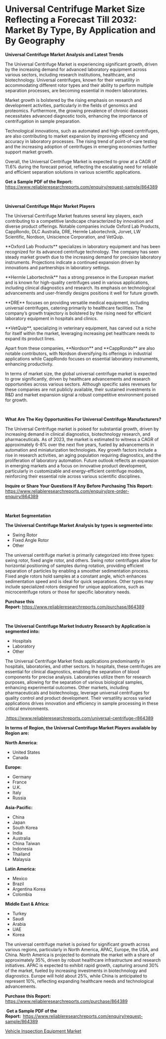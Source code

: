 <p><h1>Universal Centrifuge Market Size Reflecting a Forecast Till 2032: Market By Type, By Application and By Geography</h1></p><p><strong>Universal Centrifuge Market Analysis and Latest Trends</strong></p>
<p><p>The Universal Centrifuge Market is experiencing significant growth, driven by the increasing demand for advanced laboratory equipment across various sectors, including research institutions, healthcare, and biotechnology. Universal centrifuges, known for their versatility in accommodating different rotor types and their ability to perform multiple separation processes, are becoming essential in modern laboratories.</p><p>Market growth is bolstered by the rising emphasis on research and development activities, particularly in the fields of genomics and proteomics. Furthermore, the growing prevalence of chronic diseases necessitates advanced diagnostic tools, enhancing the importance of centrifugation in sample preparation. </p><p>Technological innovations, such as automated and high-speed centrifuges, are also contributing to market expansion by improving efficiency and accuracy in laboratory processes. The rising trend of point-of-care testing and the increasing adoption of centrifuges in emerging economies further support market growth. </p><p>Overall, the Universal Centrifuge Market is expected to grow at a CAGR of 11.6% during the forecast period, reflecting the escalating need for reliable and efficient separation solutions in various scientific applications.</p></p>
<p><strong>Get a Sample PDF of the Report:&nbsp;</strong> <a href="https://www.reliableresearchreports.com/enquiry/request-sample/864389?utm_campaign=2461&utm_medium=2&utm_source=Github&utm_content=ia&utm_term=20022025&utm_id=universal-centrifuge">https://www.reliableresearchreports.com/enquiry/request-sample/864389</a></p>
<p>&nbsp;</p>
<p><strong>Universal Centrifuge Major Market Players</strong></p>
<p><p>The Universal Centrifuge Market features several key players, each contributing to a competitive landscape characterized by innovation and diverse product offerings. Notable companies include Oxford Lab Products, CappRondo, DLC Australia, DRE, Hermle Labortechnik, Jorvet, LW Scientific, Nordson, Uniscience Corporation, and VetQuip.</p><p>**Oxford Lab Products** specializes in laboratory equipment and has been recognized for its advanced centrifuge technology. The company has seen steady market growth due to the increasing demand for precision laboratory instruments. Projections indicate a continued expansion driven by innovations and partnerships in laboratory settings.</p><p>**Hermle Labortechnik** has a strong presence in the European market and is known for high-quality centrifuges used in various applications, including clinical diagnostics and research. Its emphasis on technological advancements and user-friendly designs positions it well for future growth.</p><p>**DRE** focuses on providing versatile medical equipment, including universal centrifuges, catering primarily to healthcare facilities. The company’s growth trajectory is bolstered by the rising need for efficient laboratory equipment in hospitals and clinics.</p><p>**VetQuip**, specializing in veterinary equipment, has carved out a niche for itself within the market, leveraging increasing pet healthcare needs to expand its product lines.</p><p>Apart from these companies, **Nordson** and **CappRondo** are also notable contributors, with Nordson diversifying its offerings in industrial applications while CappRondo focuses on essential laboratory instruments, enhancing productivity.</p><p>In terms of market size, the global universal centrifuge market is expected to grow significantly, driven by healthcare advancements and research opportunities across various sectors. Although specific sales revenues for these companies are not publicly available, their sustained investments in R&D and market expansion signal a robust competitive environment poised for growth.</p></p>
<p>&nbsp;</p>
<p><strong>What Are The Key Opportunities For Universal Centrifuge Manufacturers?</strong></p>
<p><p>The Universal Centrifuge market is poised for substantial growth, driven by increasing demand in clinical diagnostics, biotechnology research, and pharmaceuticals. As of 2023, the market is estimated to witness a CAGR of approximately 6-8% over the next five years, fueled by advancements in automation and miniaturization technologies. Key growth factors include a rise in research activities, an aging population requiring diagnostics, and the proliferation of laboratory automation. Future outlook reflects an expansion in emerging markets and a focus on innovative product development, particularly in customizable and energy-efficient centrifuge models, reinforcing their essential role across various scientific disciplines.</p></p>
<p><strong>Inquire or Share Your Questions If Any Before Purchasing This Report:</strong> <a href="https://www.reliableresearchreports.com/enquiry/pre-order-enquiry/864389?utm_campaign=2461&utm_medium=2&utm_source=Github&utm_content=ia&utm_term=20022025&utm_id=universal-centrifuge">https://www.reliableresearchreports.com/enquiry/pre-order-enquiry/864389</a></p>
<p>&nbsp;</p>
<p><strong>Market Segmentation</strong></p>
<p><strong>The Universal Centrifuge Market Analysis by types is segmented into:</strong></p>
<p><ul><li>Swing Rotor</li><li>Fixed Angle Rotor</li><li>Other</li></ul></p>
<p><p>The universal centrifuge market is primarily categorized into three types: swing rotor, fixed angle rotor, and others. Swing rotor centrifuges allow for horizontal positioning of samples during rotation, providing efficient separation of particles by enabling a smoother sedimentation process. Fixed angle rotors hold samples at a constant angle, which enhances sedimentation speed and is ideal for quick separations. Other types may include specialized rotors designed for unique applications, such as microcentrifuge rotors or those for specific laboratory needs.</p></p>
<p><strong>Purchase this Report:&nbsp;</strong><a href="https://www.reliableresearchreports.com/purchase/864389?utm_campaign=2461&utm_medium=2&utm_source=Github&utm_content=ia&utm_term=20022025&utm_id=universal-centrifuge">https://www.reliableresearchreports.com/purchase/864389</a></p>
<p>&nbsp;</p>
<p><strong>The Universal Centrifuge Market Industry Research by Application is segmented into:</strong></p>
<p><ul><li>Hospitals</li><li>Laboratory</li><li>Other</li></ul></p>
<p><p>The Universal Centrifuge Market finds applications predominantly in hospitals, laboratories, and other sectors. In hospitals, these centrifuges are essential for clinical diagnostics, enabling the separation of blood components for precise analysis. Laboratories utilize them for research purposes, allowing for the separation of various biological samples, enhancing experimental outcomes. Other markets, including pharmaceuticals and biotechnology, leverage universal centrifuges for quality control and product development. Their versatility across varied applications drives innovation and efficiency in sample processing in these critical environments.</p></p>
<p><a href="https://www.reliableresearchreports.com/universal-centrifuge-r864389?utm_campaign=2461&utm_medium=2&utm_source=Github&utm_content=ia&utm_term=20022025&utm_id=universal-centrifuge">&nbsp;https://www.reliableresearchreports.com/universal-centrifuge-r864389</a></p>
<p><strong>In terms of Region, the Universal Centrifuge Market Players available by Region are:</strong></p>
<p>
    <p> <strong> North America: </strong>
        <ul>
            <li>United States</li>
            <li>Canada</li>
        </ul>
        </p> 
    <p> <strong> Europe: </strong>
        <ul>
            <li>Germany</li>
            <li>France</li>
            <li>U.K.</li>
            <li>Italy</li>
            <li>Russia</li>
        </ul>
        </p> 
    <p> <strong> Asia-Pacific: </strong>
        <ul>
            <li>China</li>
            <li>Japan</li>
            <li>South Korea</li>
            <li>India</li>
            <li>Australia</li>
            <li>China Taiwan</li>
            <li>Indonesia</li>
            <li>Thailand</li>
            <li>Malaysia</li>
        </ul>
        </p> 
    <p> <strong> Latin America: </strong>
        <ul>
            <li>Mexico</li>
            <li>Brazil</li>
            <li>Argentina Korea</li>
            <li>Colombia</li>
        </ul>
        </p> 
    <p> <strong> Middle East & Africa: </strong>
        <ul>
            <li>Turkey</li>
            <li>Saudi</li>
            <li>Arabia</li>
            <li>UAE</li>
            <li>Korea</li>
        </ul>
    </p>
    </p>
<p><p>The universal centrifuge market is poised for significant growth across various regions, particularly in North America, APAC, Europe, the USA, and China. North America is projected to dominate the market with a share of approximately 35%, driven by robust healthcare infrastructure and research initiatives. APAC is expected to exhibit rapid growth, capturing around 30% of the market, fueled by increasing investments in biotechnology and diagnostics. Europe will hold about 25%, while China is anticipated to represent 10%, reflecting expanding healthcare needs and technological advancements.</p></p>
<p><strong>Purchase this Report: </strong><a href="https://www.reliableresearchreports.com/purchase/864389?utm_campaign=2461&utm_medium=2&utm_source=Github&utm_content=ia&utm_term=20022025&utm_id=universal-centrifuge">https://www.reliableresearchreports.com/purchase/864389</a></p>
<p>&nbsp;<strong>Get a Sample PDF of the Report:&nbsp;&nbsp;</strong><a href="https://www.reliableresearchreports.com/enquiry/request-sample/864389?utm_campaign=2461&utm_medium=2&utm_source=Github&utm_content=ia&utm_term=20022025&utm_id=universal-centrifuge">https://www.reliableresearchreports.com/enquiry/request-sample/864389</a></p>
<p><strong></strong></p>
<p><p><a href="https://github.com/janraimondo83/Market-Research-Report-List-1/blob/main/vehicle-inspection-equipment-market.md?utm_campaign=2461&utm_medium=2&utm_source=Github&utm_content=ia&utm_term=20022025&utm_id=universal-centrifuge">Vehicle Inspection Equipment Market</a></p></p>